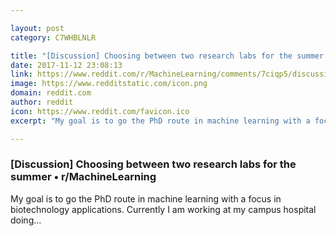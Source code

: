 ```yaml
---

layout: post
category: C7WHBLNLR

title: "[Discussion] Choosing between two research labs for the summer • r/MachineLearning"
date: 2017-11-12 23:08:13
link: https://www.reddit.com/r/MachineLearning/comments/7ciqp5/discussion_choosing_between_two_research_labs_for/
image: https://www.redditstatic.com/icon.png
domain: reddit.com
author: reddit
icon: https://www.reddit.com/favicon.ico
excerpt: "My goal is to go the PhD route in machine learning with a focus in biotechnology applications. Currently I am working at my campus hospital doing..."

---
```


### [Discussion] Choosing between two research labs for the summer • r/MachineLearning

My goal is to go the PhD route in machine learning with a focus in biotechnology applications. Currently I am working at my campus hospital doing...